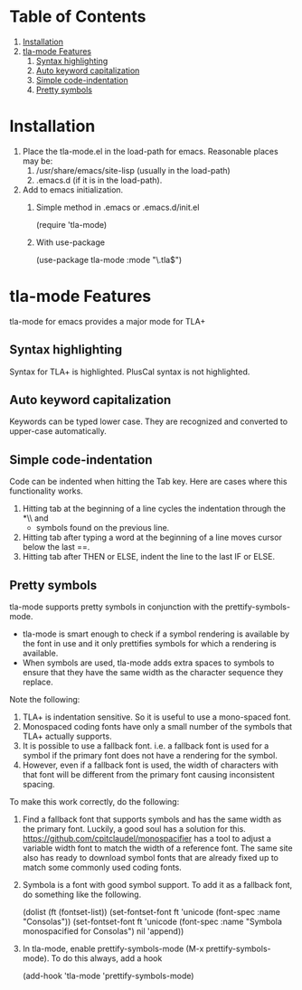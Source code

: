 
# Table of Contents

1.  [Installation](#org5f27ac5)
2.  [tla-mode Features](#orgc719d6f)
    1.  [Syntax highlighting](#org11889ca)
    2.  [Auto keyword capitalization](#orgec72cb1)
    3.  [Simple code-indentation](#org2fa4cea)
    4.  [Pretty symbols](#orga052b52)


<a id="org5f27ac5"></a>

# Installation

1.  Place the tla-mode.el in the load-path for emacs.  Reasonable places may be:
    1.  /usr/share/emacs/site-lisp (usually in the load-path)
    2.  .emacs.d (if it is in the load-path).
2.  Add to emacs initialization.
    1.  Simple method in .emacs or .emacs.d/init.el

	    (require 'tla-mode)
    2.  With use-package

	    (use-package tla-mode  :mode "\\.tla$")


<a id="orgc719d6f"></a>

# tla-mode Features

tla-mode for emacs provides a major mode for TLA+


<a id="org11889ca"></a>

## Syntax highlighting

Syntax for TLA+ is highlighted.  PlusCal syntax is not highlighted.


<a id="orgec72cb1"></a>

## Auto keyword capitalization

Keywords can be typed lower case.  They are recognized and
converted to upper-case automatically.


<a id="org2fa4cea"></a>

## Simple code-indentation

Code can be indented when hitting the Tab key. Here are cases
where this functionality works.

1.  Hitting tab at the beginning of a line cycles the indentation
    through the *\\\\ and
    * symbols found on the previous line.
2.  Hitting tab after typing  a word at the beginning of a line
    moves cursor below the last ==.
3.  Hitting tab after THEN or ELSE, indent the line to the last IF
    or ELSE.


<a id="orga052b52"></a>

## Pretty symbols

tla-mode supports pretty symbols in conjunction with the
prettify-symbols-mode.

-   tla-mode is smart enough to check if a
    symbol rendering is available by the font in use and it only
    prettifies symbols for which a rendering is available.
-   When symbols are used, tla-mode adds extra spaces to symbols to
    ensure that they have the same width as the character sequence
    they replace.

Note the following:

1.  TLA+ is indentation sensitive. So it is useful to use a
    mono-spaced font.
2.  Monospaced coding fonts have only a small number of the symbols
    that TLA+ actually supports.
3.  It is possible to use a fallback font. i.e. a fallback font is
    used for a symbol if the primary font does not have a rendering
    for the symbol.
4.  However, even if a fallback font is used, the width of characters
    with that font will be different from the primary font causing
    inconsistent spacing.

To make this work correctly, do the following:

1.  Find a fallback font that supports symbols and has the same
    width as the primary font. Luckily, a good soul has a solution
    for this.   <https://github.com/cpitclaudel/monospacifier> has a tool to
    adjust a variable width font to match the width of a reference
    font.  The same site also has ready to download symbol fonts
    that are already fixed up to match some commonly used coding fonts.
2.  Symbola is a font with good symbol support.  To add it as a
    fallback font, do something like the following.

	(dolist (ft (fontset-list))
	  (set-fontset-font ft 'unicode (font-spec :name "Consolas"))
	  (set-fontset-font ft 'unicode (font-spec :name "Symbola monospacified for Consolas") nil 'append))
3.  In tla-mode,  enable prettify-symbols-mode  (M-x
    prettify-symbols-mode).  To do this always, add a hook

	(add-hook 'tla-mode 'prettify-symbols-mode)
